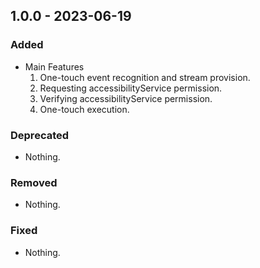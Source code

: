 ## 1.0.0 - 2023-06-19

### Added
- Main Features
  1. One-touch event recognition and stream provision.
  2. Requesting accessibilityService permission.
  3. Verifying accessibilityService permission.
  4. One-touch execution.

### Deprecated
- Nothing.

### Removed
- Nothing.

### Fixed
- Nothing.

